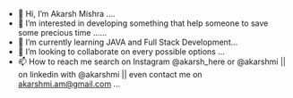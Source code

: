 - 👋 Hi, I’m Akarsh Mishra .... 
- 👀 I’m interested in developing something that help someone to save some precious time ......
- 🌱 I’m currently learning JAVA and Full Stack Development...
- 💞️ I’m looking to collaborate on every possible options ...
- 📫 How to reach me search on Instagram @akarsh_here or @akarshmi || on linkedin with @akarshmi || even contact me on akarshmi.am@gmail.com ...

<!---
akarshmi/akarshmi is a ✨ special ✨ repository because its `README.md` (this file) appears on your GitHub profile.
You can click the Preview link to take a look at your changes.
--->
